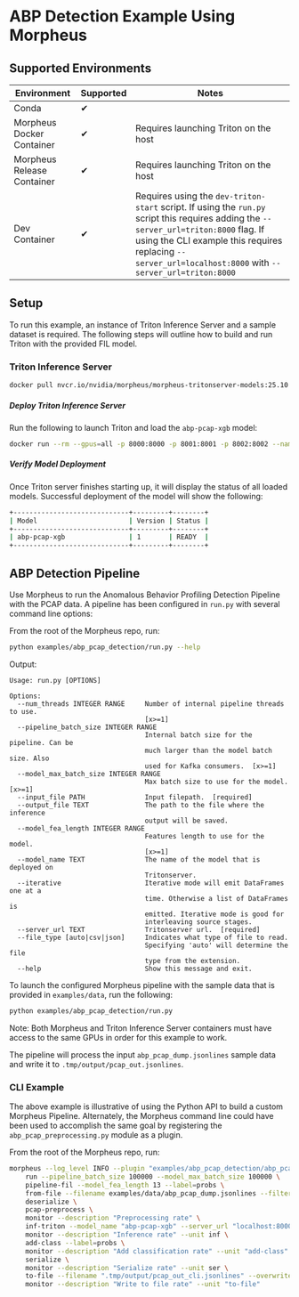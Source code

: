 <!--
SPDX-FileCopyrightText: Copyright (c) 2021-2025, NVIDIA CORPORATION & AFFILIATES. All rights reserved.
SPDX-License-Identifier: Apache-2.0

Licensed under the Apache License, Version 2.0 (the "License");
you may not use this file except in compliance with the License.
You may obtain a copy of the License at

http://www.apache.org/licenses/LICENSE-2.0

Unless required by applicable law or agreed to in writing, software
distributed under the License is distributed on an "AS IS" BASIS,
WITHOUT WARRANTIES OR CONDITIONS OF ANY KIND, either express or implied.
See the License for the specific language governing permissions and
limitations under the License.
-->

# ABP Detection Example Using Morpheus

## Supported Environments
| Environment | Supported | Notes |
|-------------|-----------|-------|
| Conda | ✔ | |
| Morpheus Docker Container | ✔ | Requires launching Triton on the host |
| Morpheus Release Container | ✔ | Requires launching Triton on the host |
| Dev Container | ✔ | Requires using the `dev-triton-start` script. If using the `run.py` script this requires adding the `--server_url=triton:8000` flag. If using the CLI example this requires replacing `--server_url=localhost:8000` with `--server_url=triton:8000` |

## Setup
To run this example, an instance of Triton Inference Server and a sample dataset is required. The following steps will outline how to build and run Triton with the provided FIL model.

### Triton Inference Server
```bash
docker pull nvcr.io/nvidia/morpheus/morpheus-tritonserver-models:25.10
```

##### Deploy Triton Inference Server
Run the following to launch Triton and load the `abp-pcap-xgb` model:
```bash
docker run --rm --gpus=all -p 8000:8000 -p 8001:8001 -p 8002:8002 --name tritonserver nvcr.io/nvidia/morpheus/morpheus-tritonserver-models:25.10 tritonserver --model-repository=/models/triton-model-repo --exit-on-error=false --model-control-mode=explicit --load-model abp-pcap-xgb
```

##### Verify Model Deployment
Once Triton server finishes starting up, it will display the status of all loaded models. Successful deployment of the model will show the following:

```bash
+-----------------------------+---------+--------+
| Model                       | Version | Status |
+-----------------------------+---------+--------+
| abp-pcap-xgb                | 1       | READY  |
+-----------------------------+---------+--------+
```

## ABP Detection Pipeline
Use Morpheus to run the Anomalous Behavior Profiling Detection Pipeline with the PCAP data. A pipeline has been configured in `run.py` with several command line options:

From the root of the Morpheus repo, run:
```bash
python examples/abp_pcap_detection/run.py --help
```

Output:
```
Usage: run.py [OPTIONS]

Options:
  --num_threads INTEGER RANGE     Number of internal pipeline threads to use.
                                  [x>=1]
  --pipeline_batch_size INTEGER RANGE
                                  Internal batch size for the pipeline. Can be
                                  much larger than the model batch size. Also
                                  used for Kafka consumers.  [x>=1]
  --model_max_batch_size INTEGER RANGE
                                  Max batch size to use for the model.  [x>=1]
  --input_file PATH               Input filepath.  [required]
  --output_file TEXT              The path to the file where the inference
                                  output will be saved.
  --model_fea_length INTEGER RANGE
                                  Features length to use for the model.
                                  [x>=1]
  --model_name TEXT               The name of the model that is deployed on
                                  Tritonserver.
  --iterative                     Iterative mode will emit DataFrames one at a
                                  time. Otherwise a list of DataFrames is
                                  emitted. Iterative mode is good for
                                  interleaving source stages.
  --server_url TEXT               Tritonserver url.  [required]
  --file_type [auto|csv|json]     Indicates what type of file to read.
                                  Specifying 'auto' will determine the file
                                  type from the extension.
  --help                          Show this message and exit.
```

To launch the configured Morpheus pipeline with the sample data that is provided in `examples/data`, run the following:

```bash
python examples/abp_pcap_detection/run.py
```
Note: Both Morpheus and Triton Inference Server containers must have access to the same GPUs in order for this example to work.

The pipeline will process the input `abp_pcap_dump.jsonlines` sample data and write it to `.tmp/output/pcap_out.jsonlines`.

### CLI Example
The above example is illustrative of using the Python API to build a custom Morpheus Pipeline.
Alternately, the Morpheus command line could have been used to accomplish the same goal by registering the `abp_pcap_preprocessing.py` module as a plugin.

From the root of the Morpheus repo, run:
```bash
morpheus --log_level INFO --plugin "examples/abp_pcap_detection/abp_pcap_preprocessing.py" \
    run --pipeline_batch_size 100000 --model_max_batch_size 100000 \
    pipeline-fil --model_fea_length 13 --label=probs \
    from-file --filename examples/data/abp_pcap_dump.jsonlines --filter_null False \
    deserialize \
    pcap-preprocess \
    monitor --description "Preprocessing rate" \
    inf-triton --model_name "abp-pcap-xgb" --server_url "localhost:8000" \
    monitor --description "Inference rate" --unit inf \
    add-class --label=probs \
    monitor --description "Add classification rate" --unit "add-class" \
    serialize \
    monitor --description "Serialize rate" --unit ser \
    to-file --filename ".tmp/output/pcap_out_cli.jsonlines" --overwrite \
    monitor --description "Write to file rate" --unit "to-file"
```
